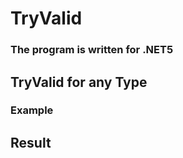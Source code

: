 # TryValid

### The program is written for .NET5

## TryValid for any Type


### Example

## Result

